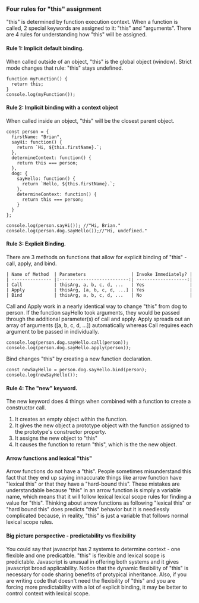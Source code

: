 ### Four rules for "this" assignment

"this" is determined by function execution context. When a function is called, 2
special keywords are assigned to it: "this" and "arguments". There are 4 rules for
understanding how "this" will be assigned.

#### Rule 1: Implicit default binding.

When called outside of an object, "this" is the global object (window).
Strict mode changes that rule: "this" stays undefined.

```
function myFunction() {
  return this;
}
console.log(myFunction());
```

#### Rule 2: Implicit binding with a context object

When called inside an object, "this" will be the closest parent object.

```
const person = {
  firstName: "Brian",
  sayHi: function() {
    return `Hi, ${this.firstName}.`;
  },
  determineContext: function() {
    return this === person;
  },
  dog: {
    sayHello: function() {
      return `Hello, ${this.firstName}.`;
    },
    determineContext: function() {
      return this === person;
    }
  }
};

console.log(person.sayHi()); //"Hi, Brian."
console.log(person.dog.sayHello());//"Hi, undefined."
```

#### Rule 3: Explicit Binding.

There are 3 methods on functions that allow for explicit binding of "this" - call, apply, and bind.

```
| Name of Method  | Parameters                 | Invoke Immediately? |
| --------------- |:--------------------------:| -------------------:|
| Call            | thisArg, a, b, c, d, ...   | Yes                 |
| Apply           | thisArg, [a, b, c, d, ...] | Yes                 |
| Bind            | thisArg, a, b, c, d, ...   | No                  |
```

Call and Apply work in a nearly identical way to change "this" from dog to person. If the function sayHello took arguments, they would be passed through the additional parameter(s) of call and apply. Apply spreads out an array of arguments ([a, b, c, d, ...]) automatically whereas Call requires each argument to be passed in individually.

```
console.log(person.dog.sayHello.call(person));
console.log(person.dog.sayHello.apply(person));
```

Bind changes "this" by creating a new function declaration.

```
const newSayHello = person.dog.sayHello.bind(person);
console.log(newSayHello());
```

#### Rule 4: The "new" keyword.

The new keyword does 4 things when combined with a function to create a constructor
call.

1.  It creates an empty object within the function.
2.  It gives the new object a prototype object with the function assigned to the
    prototype's constructor property.
3.  It assigns the new object to "this"
4.  It causes the function to return "this", which is the the new object.

#### Arrow functions and lexical "this"

Arrow functions do not have a "this". People sometimes misunderstand this fact that
they end up saying innaccurate things like arrow function have "lexical this" or
that they have a "hard-bound this".
These mistakes are understandable because "this" in an arrow function is simply a
variable name, which means that it will follow lexical lexical scope rules for
finding a value for "this". Thinking about arrow functions as following "lexical
this" or "hard bound this" does predicts "this" behavior but it is needlessly
complicated because, in reality, "this" is just a variable that follows normal
lexical scope rules.

#### Big picture perspective - predictability vs flexibility

You could say that javascript has 2 systems to determine context - one flexible
and one predicatble. "this" is flexible and lexical scope is predictable. Javascript
is unusual in offering both systems and it gives javascript broad applicability.
Notice that the dynamic flexibility of "this" is necessary for code sharing benefits
of protypical inheritance. Also, if you are writing code that doesn't need the
flexibility of "this" and you are forcing more predictability with a lot of
explicit binding, it may be better to control context with lexical scope.
